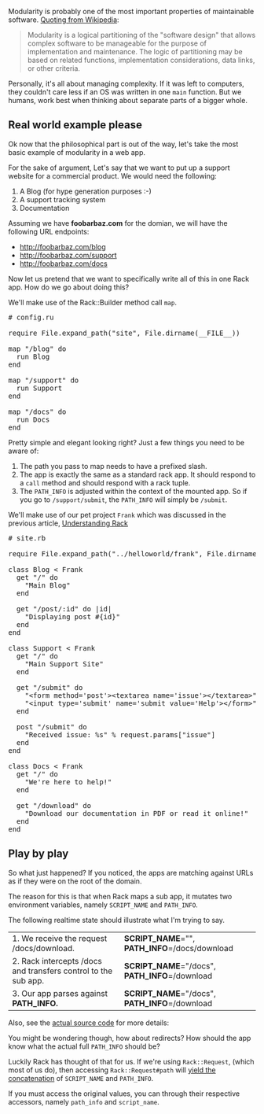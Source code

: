 Modularity is probably one of the most important properties of
maintainable software. [Quoting from Wikipedia][modularity]:

<blockquote>Modularity 
is a logical partitioning of the "software design" 
that allows complex software to be manageable for the purpose 
of implementation and maintenance. The logic of partitioning 
may be based on related functions, implementation considerations, 
data links, or other criteria.
</blockquote>

[modularity]: http://en.wikipedia.org/wiki/Modularity#In_software_designing

Personally, it's all about managing complexity. If it was left
to computers, they couldn't care less if an OS was written in
one `main` function. But we humans, work best when thinking about
separate parts of a bigger whole.

## Real world example please

Ok now that the philosophical part is out of the way, let's take
the most basic example of modularity in a web app.

For the sake of argument, Let's say that we want to put up
a support website for a commercial product. We would need the
following:

1. A Blog (for hype generation purposes :-)
2. A support tracking system
3. Documentation

Assuming we have **foobarbaz.com** for the domian, we will have
the following URL endpoints:

- http://foobarbaz.com/blog
- http://foobarbaz.com/support
- http://foobarbaz.com/docs

Now let us pretend that we want to specifically write all 
of this in one Rack app. How do we go about doing this?

We'll make use of the Rack::Builder method call `map`. 

<pre class="prettyprint">
# config.ru

require File.expand_path("site", File.dirname(__FILE__))

map "/blog" do
  run Blog
end

map "/support" do
  run Support
end

map "/docs" do
  run Docs
end
</pre>

Pretty simple and elegant looking right? Just a few things you
need to be aware of:

1. The path you pass to map needs to have a prefixed slash.
2. The app is exactly the same as a standard rack app. It should
   respond to a `call` method and should respond with a rack tuple.
3. The `PATH_INFO` is adjusted within the context of the mounted app.
   So if you go to `/support/submit`, the `PATH_INFO` will simply be
   `/submit`.

We'll make use of our pet project `Frank` which was discussed in the
previous article, [Understanding Rack][understanding]

[understanding]: http://cyrildavid.com/articles/2012/01/03/understanding-rack.

<pre class="prettyprint">
# site.rb

require File.expand_path("../helloworld/frank", File.dirname(__FILE__))

class Blog < Frank
  get "/" do
    "Main Blog"
  end

  get "/post/:id" do |id|
    "Displaying post #{id}"
  end
end

class Support < Frank
  get "/" do
    "Main Support Site"
  end

  get "/submit" do
    "&lt;form method='post'&gt;&lt;textarea name='issue'&gt;&lt;/textarea&gt;" +
    "&lt;input type='submit' name='submit value='Help'&gt;&lt;/form&gt;"
  end

  post "/submit" do
    "Received issue: %s" % request.params["issue"]
  end
end

class Docs < Frank
  get "/" do
    "We're here to help!"
  end

  get "/download" do
    "Download our documentation in PDF or read it online!"
  end
end
</pre>

## Play by play

So what just happened? If you noticed, the apps are matching
against URLs as if they were on the root of the domain.

The reason for this is that when Rack maps a sub app, it mutates
two environment variables, namely `SCRIPT_NAME` and `PATH_INFO`.

The following realtime state should illustrate what I'm trying to say.

<table class="bordered-table">
<tr>
<td>1. We receive the request /docs/download.</td>
<td><b>SCRIPT_NAME</b>="", <b>PATH_INFO</b>=/docs/download</td>
</tr>

<tr>
<td>2. Rack intercepts /docs and transfers control to the sub app.</td>
<td><b>SCRIPT_NAME</b>="/docs", <b>PATH_INFO</b>=/download</td>
</tr>

<tr>
<td>3. Our app parses against <b>PATH_INFO.</b></td>
<td><b>SCRIPT_NAME</b>="/docs", <b>PATH_INFO</b>=/download</td>
</tr>
</table>

Also, see the [actual source code][rack-script-name] for more details:

[rack-script-name]: https://github.com/rack/rack/blob/master/lib/rack/urlmap.rb#L61-L62

You might be wondering though, how about redirects? How should
the app know what the actual full `PATH_INFO` should be?

Luckily Rack has thought of that for us. If we're using `Rack::Request`, 
(which most of us do), then accessing `Rack::Request#path` will 
[yield the concatenation][concat] of `SCRIPT_NAME` and `PATH_INFO`.

If you must access the original values, you can through their 
respective accessors, namely `path_info` and `script_name`.

[concat]: https://github.com/rack/rack/blob/master/lib/rack/request.rb#L292-L294
